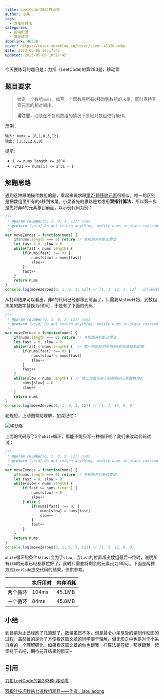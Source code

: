 ```yaml
---
title: LeetCode(283)移动零
author: 小呆
tags:
  - 双指针算法
categories: 
  - 前端积累
  - 算法练习
abbrlink: 46328
cover: https://cover.xdxmblog.cn/cover/cover_46328.webp
date: 2023-05-06 10:17:45
updated: 2023-05-06 10:17:45
---
```


今天要练习的题目是：力扣（LeetCode)的第283题，移动零

## 题目要求

> 给定一个数组`nums`，编写一个函数将所有`0`移动到数组的末尾，同时保持非零元素的相对顺序。
>
> **请注意**，必须在不复制数组的情况下原地对数组进行操作。

<!--more-->

示例：

```
输入: nums = [0,1,0,3,12]
输出: [1,3,12,0,0]
```

提示:

- `1 <= nums.length <= 10^4`
- `-2^31 <= nums[i] <= 2^31 - 1`

## 解题思路

遇到这种原地操作数组的题，看起来要求跟[第27题移除元素](https://www.xdxmblog.cn/posts/4743.html)很相似，唯一的区别是把数组里所有的`0`移到末尾。小呆首先的思路是考虑用**双指针算法**，所以第一步是先将非`0`的元素移到前面。以示例代码为例：

```javascript
/**
 * @param {number[0, 1, 0, 3, 12]} nums
 * @return {void} Do not return anything, modify nums in-place instead.
 */
var moveZeroes = function(nums) {
    if(nums.length === 0) return // 老规矩先判断边界值
    let fast = 0, slow = 0
    while(fast < nums.length) {
        if(nums[fast] !== 0) {
            nums[slow] = nums[fast]
            slow++
        }
        fast++
    }
    return nums
}
console.log(moveZeroes[0, 1, 0, 3, 12]) // [1, 3, 12, 3, 12]   运行到这里，fast：5  slow:3
```

从打印结果可以看出，非`0`的代码已经都移到前面了，只需要从`slow`开始，到数组末尾的数字替换为`0`即可，于是有了下面的代码：

```javascript
/**
 * @param {number[0, 1, 0, 3, 12]} nums
 * @return {void} Do not return anything, modify nums in-place instead.
 */
var moveZeroes = function(nums) {
    if(nums.length === 0) return // 老规矩先判断边界值
    let fast = 0, slow = 0
    while(fast < nums.length) {  // 第一轮循环用于把非0的元素移到前面
        if(nums[fast] !== 0) {
            nums[slow] = nums[fast]
            slow++
        }
        fast++
    }
    while(slow < nums.length) { // 第二轮循环用于把剩余的元素替换为0
        nums[slow] = 0
        slow++
    }
    return nums
}
console.log(moveZeroes[0, 1, 0, 3, 12]) // [1, 3, 12, 0, 0]
```

老规矩，上动图帮助理解，加深记忆：

![移动零](https://img.xdxmblog.cn/images/article_46328_01.gif)

上面的代码写了2个`while`循环，那能不能只写一种循环呢？我们来改动代码试试：

```javascript
/**
 * @param {number[0, 1, 0, 3, 12]} nums
 * @return {void} Do not return anything, modify nums in-place instead.
 */
var moveZeroes = function(nums) {
    if(nums.length === 0) return // 老规矩先判断边界值
    let fast = 0, slow = 0
    while(slow < nums.length) {
        if(fast >= nums.length) {
            nums[slow] = 0
            slow++
        } else {
            if(nums[fast] !== 0) {
            	nums[slow] = nums[fast]
            	slow++
        	}
            fast++
        }
    }
    return nums
}
console.log(moveZeroes[0, 1, 0, 3, 12]) // [1, 3, 12, 0, 0]
```

`while`循环的条件从`fast`变为了`slow`，当`fast`的位置超出数组最后一位时，说明所有非`0`的元素已经都移位好了，此时只需要将剩余的元素设为`0`即可。下面是两种方式`LeetCode`提交代码的结果，仅供参考。

|          | 执行用时 | 内存消耗 |
| -------- | -------- | -------- |
| 两个循环 | 104ms    | 45.1MB   |
| 一个循环 | 84ms     | 45.8MB   |



## 小结

到目前为止已经刷了几道题了，数量虽然不多，但是最令小呆享受的是制作动图的过程，虽然目的是为了方便看这篇文章的同学便于理解，但无形之中也是对于小呆自身的一个理解强化。如果看这篇文章的你也跟我一样算法是短板，那就跟我一起坚持下去吧，期待花开结果的那天~

## 引用

[力扣LeetCode的第283题-移动零](https://leetcode.cn/problems/move-zeroes/)

[双指针技巧秒杀七道数组题目——作者：labuladong](https://labuladong.gitee.io/algo/di-yi-zhan-da78c/shou-ba-sh-48c1d/shuang-zhi-fa4bd/)
